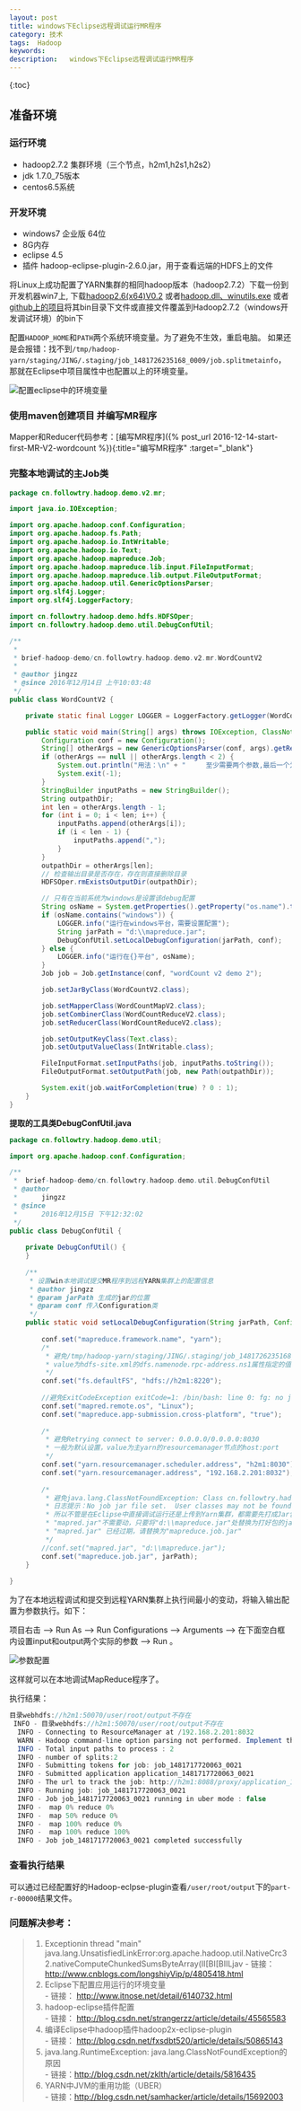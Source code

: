 ```yaml
---
layout: post
title: windows下Eclipse远程调试运行MR程序
category: 技术
tags:  Hadoop
keywords: 
description:   windows下Eclipse远程调试运行MR程序
---
```



{:toc}

## 准备环境

### 运行环境

- hadoop2.7.2 集群环境（三个节点，h2m1,h2s1,h2s2）
- jdk 1.7.0_75版本
- centos6.5系统

### 开发环境

- windows7 企业版 64位
- 8G内存
- eclipse 4.5
- 插件 hadoop-eclipse-plugin-2.6.0.jar，用于查看远端的HDFS上的文件

将Linux上成功配置了YARN集群的相同hadoop版本（hadoop2.7.2）下载一份到开发机器win7上,
下载[hadoop2.6(x64)V0.2](http://files.cnblogs.com/files/longshiyVip/hadoop2.6%28x64%29V0.2.zip)
或者[hadoop.dll、winutils.exe](http://download.csdn.net/detail/luoyepiaoxin/8860033)
或者[github上的项目](https://github.com/SweetInk/hadoop-common-2.7.1-bin)将其bin目录下文件或直接文件覆盖到Hadoop2.7.2（windows开发调试环境）的bin下

配置`HADOOP_HOME`和`PATH`两个系统环境变量。为了避免不生效，重启电脑。
如果还是会报错：找不到`/tmp/hadoop-yarn/staging/JING/.staging/job_1481726235168_0009/job.splitmetainfo`，
那就在Eclipse中项目属性中也配置以上的环境变量。

![配置eclipse中的环境变量](//raw.githubusercontent.com/George5814/blog-pic/master/image/hadoop/hadoop-debug-eclipse-env-setup.png)

### 使用maven创建项目 并编写MR程序

Mapper和Reducer代码参考：[编写MR程序]({% post_url 2016-12-14-start-first-MR-V2-wordcount %}){:title="编写MR程序"  :target="_blank"} 

### 完整本地调试的主Job类


```java 
package cn.followtry.hadoop.demo.v2.mr;

import java.io.IOException;

import org.apache.hadoop.conf.Configuration;
import org.apache.hadoop.fs.Path;
import org.apache.hadoop.io.IntWritable;
import org.apache.hadoop.io.Text;
import org.apache.hadoop.mapreduce.Job;
import org.apache.hadoop.mapreduce.lib.input.FileInputFormat;
import org.apache.hadoop.mapreduce.lib.output.FileOutputFormat;
import org.apache.hadoop.util.GenericOptionsParser;
import org.slf4j.Logger;
import org.slf4j.LoggerFactory;

import cn.followtry.hadoop.demo.hdfs.HDFSOper;
import cn.followtry.hadoop.demo.util.DebugConfUtil;

/**
 * 
 * brief-hadoop-demo/cn.followtry.hadoop.demo.v2.mr.WordCountV2
 * 
 * @author jingzz
 * @since 2016年12月14日 上午10:03:48
 */
public class WordCountV2 {

	private static final Logger LOGGER = LoggerFactory.getLogger(WordCountV2.class);

	public static void main(String[] args) throws IOException, ClassNotFoundException, InterruptedException {
		Configuration conf = new Configuration();
		String[] otherArgs = new GenericOptionsParser(conf, args).getRemainingArgs();
		if (otherArgs == null || otherArgs.length < 2) {
			System.out.println("用法：\n" + "     至少需要两个参数,最后一个为输出目录，其他为输入文件路径");
			System.exit(-1);
		}
		StringBuilder inputPaths = new StringBuilder();
		String outpathDir;
		int len = otherArgs.length - 1;
		for (int i = 0; i < len; i++) {
			inputPaths.append(otherArgs[i]);
			if (i < len - 1) {
				inputPaths.append(",");
			}
		}
		outpathDir = otherArgs[len];
		// 检查输出目录是否存在，存在则直接删除目录
		HDFSOper.rmExistsOutputDir(outpathDir);

		// 只有在当前系统为windows是设置该debug配置
		String osName = System.getProperties().getProperty("os.name").toLowerCase();
		if (osName.contains("windows")) {
			LOGGER.info("运行在windows平台，需要设置配置");
			String jarPath = "d:\\mapreduce.jar";
			DebugConfUtil.setLocalDebugConfiguration(jarPath, conf);
		} else {
			LOGGER.info("运行在{}平台", osName);
		}
		Job job = Job.getInstance(conf, "wordCount v2 demo 2");

		job.setJarByClass(WordCountV2.class);

		job.setMapperClass(WordCountMapV2.class);
		job.setCombinerClass(WordCountReduceV2.class);
		job.setReducerClass(WordCountReduceV2.class);

		job.setOutputKeyClass(Text.class);
		job.setOutputValueClass(IntWritable.class);

		FileInputFormat.setInputPaths(job, inputPaths.toString());
		FileOutputFormat.setOutputPath(job, new Path(outpathDir));

		System.exit(job.waitForCompletion(true) ? 0 : 1);
	}
}

```


**提取的工具类DebugConfUtil.java**

```java
package cn.followtry.hadoop.demo.util;

import org.apache.hadoop.conf.Configuration;

/**
 *  brief-hadoop-demo/cn.followtry.hadoop.demo.util.DebugConfUtil
 * @author 
 *		jingzz 
 * @since 
 *		2016年12月15日 下午12:32:02
 */
public class DebugConfUtil {
	
	private DebugConfUtil() {
	}
	
	/**
	 * 设置win本地调试提交MR程序到远程YARN集群上的配置信息
	 * @author jingzz
	 * @param jarPath 生成的jar的位置
	 * @param conf 传入Configuration类
	 */
	public static void setLocalDebugConfiguration(String jarPath, Configuration conf) {
		
		conf.set("mapreduce.framework.name", "yarn");  
		/*
		 * 避免/tmp/hadoop-yarn/staging/JING/.staging/job_1481726235168_0009/job.splitmetainfo找不到的错误
		 * value为hdfs-site.xml的dfs.namenode.rpc-address.ns1属性指定的值。
		 */
		conf.set("fs.defaultFS", "hdfs://h2m1:8220");  
		
		//避免ExitCodeException exitCode=1: /bin/bash: line 0: fg: no job control
		conf.set("mapred.remote.os", "Linux");  
		conf.set("mapreduce.app-submission.cross-platform", "true"); 
		
		/*
		 * 避免Retrying connect to server: 0.0.0.0/0.0.0.0:8030
		 * 一般为默认设置，value为主yarn的resourcemanager节点的host:port
		 */
		conf.set("yarn.resourcemanager.scheduler.address", "h2m1:8030");  
		conf.set("yarn.resourcemanager.address", "192.168.2.201:8032");
		
		/*
		 * 避免java.lang.ClassNotFoundException: Class cn.followtry.hadoop.demo.v2.mr.WordCountMapV2 not found问题
		 * 日志提示：No job jar file set.  User classes may not be found. See JobConf(Class) or JobConf#setJar(String)
		 * 所以不管是在Eclipse中直接调试运行还是上传到Yarn集群，都需要先打成Jar包。
		 * "mapred.jar"不需要动，只要将"d:\\mapreduce.jar"处替换为打好包的jar的位置。
		 * "mapred.jar" 已经过期，请替换为"mapreduce.job.jar"
		 */
		//conf.set("mapred.jar", "d:\\mapreduce.jar");
		conf.set("mapreduce.job.jar", jarPath);
	}
	
}

```

为了在本地远程调试和提交到远程YARN集群上执行间最小的变动，将输入输出配置为参数执行。如下：

项目右击 --> Run As --> Run Configurations --> Arguments --> 在下面空白框内设置input和output两个实际的参数 --> Run 。

![参数配置](//raw.githubusercontent.com/George5814/blog-pic/master/image/hadoop/hadoop-debug-eclipse-args-setup.png)

这样就可以在本地调试MapReduce程序了。

执行结果：

```java
目录webhdfs://h2m1:50070/user/root/output不存在
 INFO - 目录webhdfs://h2m1:50070/user/root/output不存在
  INFO - Connecting to ResourceManager at /192.168.2.201:8032
  WARN - Hadoop command-line option parsing not performed. Implement the Tool interface and execute your application with ToolRunner to remedy this.
  INFO - Total input paths to process : 2
  INFO - number of splits:2
  INFO - Submitting tokens for job: job_1481717720063_0021
  INFO - Submitted application application_1481717720063_0021
  INFO - The url to track the job: http://h2m1:8088/proxy/application_1481717720063_0021/
  INFO - Running job: job_1481717720063_0021
  INFO - Job job_1481717720063_0021 running in uber mode : false
  INFO -  map 0% reduce 0%
  INFO -  map 50% reduce 0%
  INFO -  map 100% reduce 0%
  INFO -  map 100% reduce 100%
  INFO - Job job_1481717720063_0021 completed successfully
```

### 查看执行结果

可以通过已经配置好的Hadoop-eclpse-plugin查看`/user/root/output`下的`part-r-00000`结果文件。


### 问题解决参考：
> 1. Exceptionin thread "main" java.lang.UnsatisfiedLinkError:org.apache.hadoop.util.NativeCrc32.nativeComputeChunkedSumsByteArray(II[BI[BIILjav
    - 链接：<http://www.cnblogs.com/longshiyVip/p/4805418.html>
> 1. Eclipse下配置应用运行的环境变量  
	- 链接：	<http://www.itnose.net/detail/6140732.html>
> 1. hadoop-eclipse插件配置   
	- 链接：	<http://blog.csdn.net/strangerzz/article/details/45565583>
> 1. 编译Eclipse中hadoop插件hadoop2x-eclipse-plugin  
	- 链接：	<http://blog.csdn.net/fxsdbt520/article/details/50865143>
> 1. java.lang.RuntimeException: java.lang.ClassNotFoundException的原因  
	- 链接：<http://blog.csdn.net/zklth/article/details/5816435>
> 1. YARN中JVM的重用功能（UBER）  
	- 链接：<http://blog.csdn.net/samhacker/article/details/15692003>
